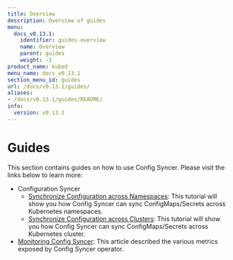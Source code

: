 ```yaml
---
title: Overview
description: Overview of guides
menu:
  docs_v0.13.1:
    identifier: guides-overview
    name: Overview
    parent: guides
    weight: -1
product_name: kubed
menu_name: docs_v0.13.1
section_menu_id: guides
url: /docs/v0.13.1/guides/
aliases:
- /docs/v0.13.1/guides/README/
info:
  version: v0.13.1
---
```


# Guides

This section contains guides on how to use Config Syncer. Please visit the links below to learn more:

- Configuration Syncer
  - [Synchronize Configuration across Namespaces](/docs/v0.13.1/guides/config-syncer/intra-cluster): This tutorial will show you how Config Syncer can sync ConfigMaps/Secrets across Kubernetes namespaces.
  - [Synchronize Configuration across Clusters](/docs/v0.13.1/guides/config-syncer/inter-cluster): This tutorial will show you how Config Syncer can sync ConfigMaps/Secrets across Kubernetes cluster.
- [Monitoring Config Syncer](/docs/v0.13.1/guides/monitoring): This article described the various metrics exposed by Config Syncer operator.
